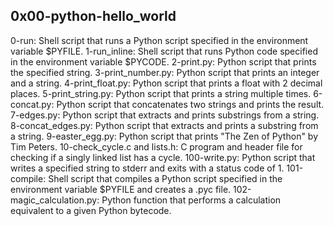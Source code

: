 0x00-python-hello_world
---

0-run: Shell script that runs a Python script specified in the environment variable $PYFILE.
1-run_inline: Shell script that runs Python code specified in the environment variable $PYCODE.
2-print.py: Python script that prints the specified string.
3-print_number.py: Python script that prints an integer and a string.
4-print_float.py: Python script that prints a float with 2 decimal places.
5-print_string.py: Python script that prints a string multiple times.
6-concat.py: Python script that concatenates two strings and prints the result.
7-edges.py: Python script that extracts and prints substrings from a string.
8-concat_edges.py: Python script that extracts and prints a substring from a string.
9-easter_egg.py: Python script that prints "The Zen of Python" by Tim Peters.
10-check_cycle.c and lists.h: C program and header file for checking if a singly linked list has a cycle.
100-write.py: Python script that writes a specified string to stderr and exits with a status code of 1.
101-compile: Shell script that compiles a Python script specified in the environment variable $PYFILE and creates a .pyc file.
102-magic_calculation.py: Python function that performs a calculation equivalent to a given Python bytecode.
